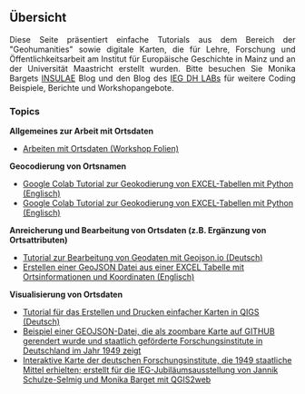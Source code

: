 <h2>Übersicht</h2>

<p align="justify">Diese Seite präsentiert einfache Tutorials aus dem Bereich der "Geohumanities" sowie digitale Karten, die für Lehre, Forschung und Öffentlichkeitsarbeit am Institut für Europäische Geschichte in Mainz und an der Universität Maastricht erstellt wurden. Bitte besuchen Sie Monika Bargets <a href="https://insulae.hypotheses.org/">INSULAE</a> Blog und den Blog des <a href="https://dhlab.hypotheses.org/">IEG DH LABs</a> für weitere Coding Beispiele, Berichte und Workshopangebote.</p>

<h3>Topics</h3>

<strong>Allgemeines zur Arbeit mit Ortsdaten</strong>
<ul>
<li><a href="https://zenodo.org/record/7868046#.ZEk0XnZBxPY">Arbeiten mit Ortsdaten (Workshop Folien)</a></li>
</ul>

<strong>Geocodierung von Ortsnamen</strong>
<ul>
<li><a href="https://monikabarget.github.io/GeoHumTutorials/Tutorial_geocodingOPENCAGE">Google Colab Tutorial zur Geokodierung von EXCEL-Tabellen mit Python (Englisch)</a></li>
<li><a href="https://monikabarget.github.io/GeoHumTutorials/Tutorial_geocodingGEONAMES">Google Colab Tutorial zur Geokodierung von EXCEL-Tabellen mit Python (Englisch)</a></li>
</ul>
<strong>Anreicherung und Bearbeitung von Ortsdaten (z.B. Ergänzung von Ortsattributen)</strong>
<ul>
<li><a href="https://monikabarget.github.io/GeoHumTutorials/Tutorial_GeoJSON">Tutorial zur Bearbeitung von Geodaten mit Geojson.io (Deutsch)</a></li>
<li><a href="https://github.com/MonikaBarget/GeoHumTutorials/blob/master/Tutorial_Excel-to-GeoJSON">Erstellen einer GeoJSON Datei aus einer EXCEL Tabelle mit Ortsinformationen und Koordinaten (Englisch)</a></li>
</ul>
<strong>Visualisierung von Ortsdaten</strong>
<ul>
<li><a href="https://monikabarget.github.io/GeoHumTutorials/Tutorial_simpleQGISmaps">Tutorial für das Erstellen und Drucken einfacher Karten in QIGS (Deutsch)</a></li>
<li><a href="https://github.com/MonikaBarget/GeoHumTutorials/blob/master/IEG_test_map.geojson">Beispiel einer GEOJSON-Datei, die als zoombare Karte auf GITHUB gerendert wurde und staatlich geförderte Forschungsinstitute in Deutschland im Jahr 1949 zeigt</a></li>
<li><a href="https://monikabarget.github.io/GeoHumTutorials/qgis2web_IEG_jubilee_map/index.html">Interaktive Karte der deutschen Forschungsinstitute, die 1949 staatliche Mittel erhielten; erstellt für die IEG-Jubiläumsausstellung von Jannik Schulze-Selmig und Monika Barget mit QGIS2web</a></li>
</ul>